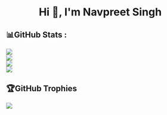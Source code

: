 <h1 align="center">Hi 👋, I'm Navpreet Singh</h1>

## 📊GitHub Stats :

![](https://github-readme-stats.vercel.app/api?username=codewithnav&theme=dracula&hide_border=false&include_all_commits=false&count_private=false)<br/>
![](https://github-readme-streak-stats.herokuapp.com/?user=codewithnav&theme=dracula&hide_border=false)<br/>
![](https://github-readme-stats.vercel.app/api/top-langs/?username=codewithnav&theme=dracula&hide_border=false&include_all_commits=false&count_private=false&layout=compact)<br/>
![](https://activity-graph.herokuapp.com/graph?username=codewithnav&theme=dracula)

## 🏆GitHub Trophies

![](https://github-profile-trophy.vercel.app/?username=codewithnav&theme=dracula&no-frame=false&no-bg=false&margin-w=4)
